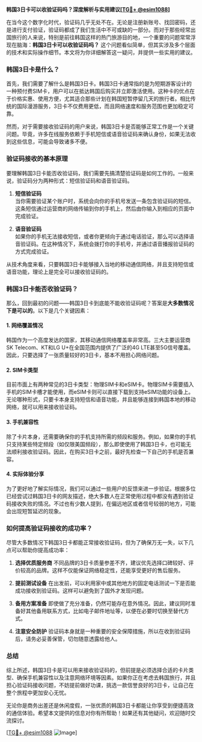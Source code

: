 **韩国3日卡可以收验证码吗？深度解析与实用建议[[TG💪+ @esim1088](https://t.me/s/esim1088)]**

在当今这个数字化时代，验证码几乎无处不在。无论是注册新账号、找回密码，还是进行支付验证，验证码都成了我们生活中不可或缺的一部分。而对于那些经常出国旅行的人来说，特别是前往韩国这样的热门旅游目的地，一个重要的问题常常浮现在脑海：**韩国3日卡可以收验证码吗？** 这个问题看似简单，但其实涉及多个层面的技术和实际操作细节。本文将为你详细解答这一疑问，并提供一些实用的建议。

### 韩国3日卡是什么？

首先，我们需要了解什么是韩国3日卡。韩国3日卡通常指的是为短期游客设计的一种预付费SIM卡，用户可以在抵达韩国后购买并立即激活使用。这种卡的优点在于价格实惠、使用方便，尤其适合那些计划在韩国短暂停留几天的旅行者。相比传统的国际漫游服务，3日卡不仅费用更低，而且网络速度和服务范围也更加稳定可靠。

然而，对于需要接收验证码的用户来说，韩国3日卡是否能够正常工作是一个关键问题。毕竟，许多在线服务依赖于手机短信或语音验证码来确认身份，如果无法收到这些信息，可能会导致诸多不便。

### 验证码接收的基本原理

要理解韩国3日卡能否收验证码，我们需要先搞清楚验证码是如何工作的。一般来说，验证码分为两种形式：短信验证码和语音验证码。

1. **短信验证码**  
   当你需要验证某个账户时，系统会向你的手机号发送一条包含验证码的短信。这条短信通过运营商的网络传输到你的手机上，然后由你输入到相应的页面中完成验证。

2. **语音验证码**  
   如果你的手机无法接收短信，或者你更倾向于通过电话验证，那么可以选择语音验证码。在这种情况下，系统会拨打你的手机号，并通过语音播报验证码的方式完成验证。

从技术角度来看，只要韩国3日卡能够接入当地的移动通信网络，并且支持短信或语音功能，理论上是完全可以接收验证码的。

### 韩国3日卡能否收验证码？

那么，回到最初的问题——韩国3日卡到底能不能收验证码呢？答案是**大多数情况下是可以的**。以下是几个关键因素：

#### 1. 网络覆盖情况
韩国作为一个高度发达的国家，其移动通信网络覆盖率非常高。三大主要运营商SK Telecom、KT和LG U+在全国范围内提供了广泛的4G LTE甚至5G信号覆盖。因此，只要选择了一张质量较好的3日卡，基本不用担心网络问题。

#### 2. SIM卡类型
目前市面上有两种常见的3日卡类型：物理SIM卡和eSIM卡。物理SIM卡需要插入手机的SIM卡槽才能使用，而eSIM卡则可以直接下载到支持eSIM功能的设备上。无论哪种形式，只要卡本身支持短信和语音功能，并且能够连接到韩国本地的移动网络，就可以用来接收验证码。

#### 3. 手机兼容性
除了卡片本身，还需要确保你的手机支持所需的频段和服务。例如，如果你的手机只支持某些特定频段（如仅限美国频段），那么即使使用了韩国3日卡，也可能无法顺利接收验证码。因此，在购买3日卡之前，最好先检查一下自己的手机是否兼容。

#### 4. 实际体验分享
为了更好地了解实际情况，我们可以通过一些用户的反馈来进一步验证。根据多位已经尝试过韩国3日卡的网友描述，绝大多数人在正常使用过程中都没有遇到验证码接收失败的情况。不过也有少数人提到，在偏远地区或者信号较弱的地方，可能会出现短暂延迟的现象。

### 如何提高验证码接收的成功率？

尽管大多数情况下韩国3日卡都能正常接收验证码，但为了确保万无一失，以下几点可以帮助你提高成功率：

1. **选择优质服务商**
   不同品牌的3日卡质量参差不齐，建议优先选择口碑较好、评价较高的品牌。这样不仅能保证网络稳定性，还能享受更好的售后服务。

2. **提前测试设备**
   在出发前，可以利用家中或其他地方的固定电话测试一下是否能成功接收到验证码。这样可以避免到了国外才发现问题。

3. **备用方案准备**
   即使做了充分准备，仍然可能存在意外情况。因此，建议同时准备好其他备用联系方式，比如电子邮件地址等，以便在必要时切换至替代方式。

4. **注意安全防护**
   验证码本身就是一种重要的安全保障措施，所以在收到验证码后，请务必妥善保管，切勿随意透露给他人。

### 总结

综上所述，韩国3日卡是可以用来接收验证码的，但前提是必须选择合适的卡片类型、确保手机兼容性以及注意网络环境等因素。如果你正在考虑去韩国旅行，并且担心验证码接收问题，不妨提前做好功课，挑选一款信誉良好的3日卡，让自己在整个旅程中更加安心无忧。

无论你是商务出差还是休闲度假，一张优质的韩国3日卡都能让你享受到便捷高效的通信体验。希望本文提供的信息对你有所帮助！如果还有其他疑问，欢迎随时交流探讨。

[[TG💪+ @esim1088](https://t.me/s/esim1088) ![Image](https://i.postimg.cc/4NQfJmqS/Snipaste-2025-05-13-00-14-12.png)]